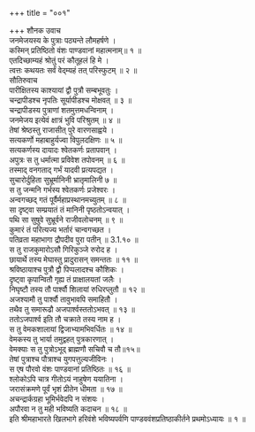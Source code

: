 +++
title = "००१"

+++
शौनक उवाच  
जनमेजयस्य के पुत्राः पठ्यन्ते लौमहर्षणे ।  
कस्मिन् प्रतिष्ठितो वंशः पाण्डवानां महात्मनाम्॥ १ ॥  
एतदिच्छाम्यहं श्रोतुं परं कौतूहलं हि मे ।  
त्वत्तः कथयतः सर्वं वेद्म्यहं तत् परिस्फुटम् ॥ २ ॥  
सौतिरुवाच  
पारीक्षितस्य काश्यायां द्वौ पुत्रौ सम्बभूवतुः ।  
चन्द्रापीडश्च नृपतिः सूर्यापीडश्च मोक्षवत् ॥ ३ ॥  
चन्द्रापीडस्य पुत्राणां शतमुत्तमधन्विनाम् ।  
जनमेजय इत्येवं क्षात्रं भुवि परिश्रुतम् ॥ ४ ॥  
तेषां श्रेष्ठस्तु राजासीत् पुरे वारणसाह्वये ।  
सत्यकर्णो महाबाहुर्यज्वा विपुलदक्षिणः ॥ ५ ॥  
सत्यकर्णस्य दायादः श्वेतकर्णः प्रतापवान् ।  
अपुत्रः स तु धर्मात्मा प्रविवेश तपोवनम् ॥ ६ ॥  
तस्माद् वनगताद् गर्भं यादवी प्रत्यपद्यत ।  
सुचारोर्दुहिता सुभ्रूर्मानिनी भ्रातृमालिनी ७ ॥  
स तु जन्मनि गर्भस्य श्वेतकर्णः प्रजेश्वरः ।  
अन्वगच्छद् गतं पूर्वैर्महाप्रस्थानमच्युतम् ॥ ८ ॥  
सा दृष्ट्वा सम्प्रयातं तं मानिनी पृष्ठतोऽन्वयात् ।  
पथि सा सुषुवे सुभ्रूर्वने राजीवलोचनम् ॥ ९ ॥  
कुमारं तं परित्यज्य भर्तारं चान्वगच्छत ।  
पतिव्रता महाभागा द्रौपदीव पुरा पतीन् ॥ 3.1.१० ॥  
स तु राजकुमारोऽसौ गिरिकुञ्जे रुरोद ह ।  
छायार्थे तस्य मेघास्तु प्रादुरासन् समन्ततः ॥ ११ ॥  
श्रविष्ठायाश्च पुत्रौ द्वौ पिप्पलादश्च कौशिकः ।  
दृष्ट्वा कृपान्वितौ गृह्य तं प्राक्षालयतां जलैः ।  
निघृष्टौ तस्य तौ पार्श्वौ शिलायां रुधिरप्लुतौ ॥ १२ ॥  
अजश्यामौ तु पार्श्वौ तावुभावपि समाहितौ ।  
तथैव तु समारूढौ अजपार्श्वस्ततोऽभवत् ॥ १३ ॥  
ततोऽजपार्श्व इति तौ चक्राते तस्य नाम ह ।  
स तु वेमकशालायां द्विजाभ्यामभिवर्धितः ॥ १४ ॥  
वेमकस्य तु भार्या तमुद्वहत् पुत्रकारणात् ।  
वेमक्याः स तु पुत्रोऽभूद् ब्राह्मणौ सचिवौ च तौ॥१५॥  
तेषां पुत्राश्च पौत्राश्च युगपत्तुल्यजीविनः ।  
स एष पौरवो वंशः पाण्डवानां प्रतिष्ठितः ॥ १६ ॥  
श्लोकोऽपि चात्र गीतोऽयं नाहुषेण ययातिना ।  
जरासंक्रमणे पूर्वं भृशं प्रीतेन धीमता ॥ १७ ॥  
अचन्द्रार्कग्रहा भूमिर्भवेदपि न संशयः ।  
अपौरवा न तु मही भविष्यति कदाचन ॥ १८ ॥  
इति श्रीमहाभारते खिलभागे हरिवंशे भविष्यपर्वणि पाण्डववंशप्रतिष्ठाकीर्तने प्रथमोऽध्यायः ॥ १ ॥